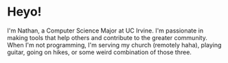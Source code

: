 # Heyo!
I'm Nathan, a Computer Science Major at UC Irvine. I'm passionate in making tools that help others and contribute to the greater community. When I'm not programming, I'm serving my church (remotely haha), playing guitar, going on hikes, or some weird combination of those three.
